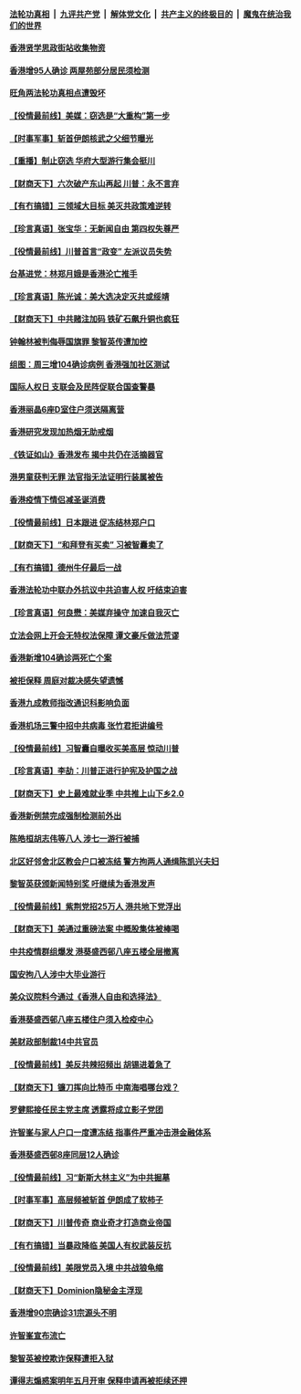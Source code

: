 

####  [法轮功真相](../../../../basic/blob/master/README.md?t=12142331) &nbsp;|&nbsp; [九评共产党](../../../../9ping.md/blob/master/README.md?t=12142331) &nbsp;|&nbsp; [解体党文化](../../../../jtdwh.md/blob/master/README.md?t=12142331)  &nbsp;|&nbsp; [共产主义的终极目的](../../../../gczydzjmd.md/blob/master/README.md?t=12142331) &nbsp;|&nbsp; [魔鬼在统治我们的世界](../../../../mgztzwmdsj.md/blob/master/README.md?t=12142331) 

#### [香港贤学思政街站收集物资](../pages/nsc415/n12618216.md?t=12142331) 

#### [香港增95人确诊 两屋苑部分居民须检测](../pages/nsc415/n12618184.md?t=12142331) 

#### [旺角两法轮功真相点遭毁坏](../pages/nsc415/n12618090.md?t=12142331) 

#### [【役情最前线】美媒：窃选是“大重构”第一步](../pages/nsc415/n12617630.md?t=12142331) 

#### [【时事军事】斩首伊朗核武之父细节曝光](../pages/nsc415/n12613825.md?t=12142331) 

#### [【重播】制止窃选 华府大型游行集会挺川](../pages/nsc415/n12606951.md?t=12142331) 

#### [【财商天下】六次破产东山再起 川普：永不言弃](../pages/nsc415/n12615447.md?t=12142331) 

#### [【有冇搞错】三领域大目标 美灭共政策难逆转](../pages/nsc415/n12614166.md?t=12142331) 

#### [【珍言真语】张宝华：无新闻自由 第四权失尊严](../pages/nsc415/n12613616.md?t=12142331) 

#### [【役情最前线】川普首言“政变” 左派议员失势](../pages/nsc415/n12614089.md?t=12142331) 

#### [台基进党：林郑月娥是香港沦亡推手](../pages/nsc415/n12613294.md?t=12142331) 

#### [【珍言真语】陈光诚：美大选决定灭共或绥靖](../pages/nsc415/n12613394.md?t=12142331) 

#### [【财商天下】中共赌注加码 铁矿石飙升铜也疯狂](../pages/nsc415/n12613617.md?t=12142331) 

#### [钟翰林被判侮辱国旗罪 黎智英传遭加控](../pages/nsc415/n12613269.md?t=12142331) 

#### [组图：周三增104确诊病例 香港强加社区测试](../pages/nsc415/n12610559.md?t=12142331) 

#### [国际人权日 支联会及民阵促联合国查警暴](../pages/nsc415/n12612054.md?t=12142331) 

#### [香港丽晶6座D室住户须送隔离营](../pages/nsc415/n12612063.md?t=12142331) 

#### [香港研究发现加热烟无助戒烟](../pages/nsc415/n12612042.md?t=12142331) 

#### [《铁证如山》香港发布 揭中共仍在活摘器官](../pages/nsc415/n12611953.md?t=12142331) 

#### [港男童获判无罪 法官指无法证明行装属被告](../pages/nsc415/n12612016.md?t=12142331) 

#### [香港疫情下情侣减圣诞消费](../pages/nsc415/n12612024.md?t=12142331) 

#### [【役情最前线】日本跟进 促冻结林郑户口](../pages/nsc415/n12611414.md?t=12142331) 

#### [【财商天下】“和拜登有买卖” 习被智囊卖了](../pages/nsc415/n12611145.md?t=12142331) 

#### [【有冇搞错】德州牛仔最后一战](../pages/nsc415/n12607373.md?t=12142331) 

#### [香港法轮功中联办外抗议中共迫害人权 吁结束迫害](../pages/nsc415/n12610900.md?t=12142331) 

#### [【珍言真语】何良懋：美媒弃操守 加速自我灭亡](../pages/nsc415/n12610829.md?t=12142331) 

#### [立法会网上开会无特权法保障 谭文豪斥做法荒谬](../pages/nsc415/n12608491.md?t=12142331) 

#### [香港新增104确诊两死亡个案](../pages/nsc415/n12608490.md?t=12142331) 

#### [被拒保释 周庭对裁决感失望遗憾](../pages/nsc415/n12608480.md?t=12142331) 

#### [香港九成教师指改通识科影响负面](../pages/nsc415/n12608453.md?t=12142331) 

#### [香港机场三警中招中共病毒 张竹君拒讲编号](../pages/nsc415/n12608415.md?t=12142331) 

#### [【役情最前线】习智囊自曝收买美高层 惊动川普](../pages/nsc415/n12607215.md?t=12142331) 

#### [【珍言真语】李劼：川普正进行护宪及护国之战](../pages/nsc415/n12606759.md?t=12142331) 

#### [【财商天下】史上最难就业季 中共推上山下乡2.0](../pages/nsc415/n12606761.md?t=12142331) 

#### [香港新例禁完成强制检测前外出](../pages/nsc415/n12605130.md?t=12142331) 

#### [陈皓桓胡志伟等八人 涉七一游行被捕](../pages/nsc415/n12605129.md?t=12142331) 

#### [北区好邻舍北区教会户口被冻结 警方拘两人通缉陈凯兴夫妇](../pages/nsc415/n12605119.md?t=12142331) 

#### [黎智英获颁新闻特别奖 吁继续为香港发声](../pages/nsc415/n12605101.md?t=12142331) 

#### [【役情最前线】紫荆党招25万人 港共地下党浮出](../pages/nsc415/n12604488.md?t=12142331) 

#### [【财商天下】美通过重磅法案 中概股集体被棒喝](../pages/nsc415/n12604326.md?t=12142331) 

#### [中共疫情群组爆发 港葵盛西邨八座五楼全层撤离](../pages/nsc415/n12602585.md?t=12142331) 

#### [国安拘八人涉中大毕业游行](../pages/nsc415/n12602572.md?t=12142331) 

#### [美众议院料今通过《香港人自由和选择法》](../pages/nsc415/n12602557.md?t=12142331) 

#### [香港葵盛西邨八座五楼住户须入检疫中心](../pages/nsc415/n12602523.md?t=12142331) 

#### [美财政部制裁14中共官员](../pages/nsc415/n12602510.md?t=12142331) 

#### [【役情最前线】美反共辣招频出 胡锡进着急了](../pages/nsc415/n12601937.md?t=12142331) 

#### [【财商天下】镰刀挥向比特币 中南海唱哪台戏？](../pages/nsc415/n12601786.md?t=12142331) 

#### [罗健熙接任民主党主席 透露将成立影子党团](../pages/nsc415/n12600000.md?t=12142331) 

#### [许智峯与家人户口一度遭冻结 指事件严重冲击港金融体系](../pages/nsc415/n12600001.md?t=12142331) 

#### [香港葵盛西邨8座同层12人确诊](../pages/nsc415/n12599982.md?t=12142331) 

#### [【役情最前线】习“新斯大林主义”为中共掘墓](../pages/nsc415/n12599617.md?t=12142331) 

#### [【时事军事】高层频被斩首 伊朗成了软柿子](../pages/nsc415/n12596563.md?t=12142331) 

#### [【财商天下】川普传奇 商业奇才打造商业帝国](../pages/nsc415/n12598249.md?t=12142331) 

#### [【有冇搞错】当暴政降临 美国人有权武装反抗](../pages/nsc415/n12596707.md?t=12142331) 

#### [【役情最前线】美限党员入境 中共战狼龟缩](../pages/nsc415/n12596871.md?t=12142331) 

#### [【财商天下】Dominion隐秘金主浮现](../pages/nsc415/n12596415.md?t=12142331) 

#### [香港增90宗确诊31宗源头不明](../pages/nsc415/n12594810.md?t=12142331) 

#### [许智峯宣布流亡](../pages/nsc415/n12594791.md?t=12142331) 

#### [黎智英被控欺诈保释遭拒入狱](../pages/nsc415/n12594798.md?t=12142331) 

#### [谭得志煽惑案明年五月开审 保释申请再被拒续还押](../pages/nsc415/n12594785.md?t=12142331) 

